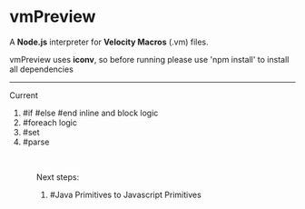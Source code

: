 <h1>vmPreview</h1>

<p>A <strong>Node.js</strong> interpreter for <strong>Velocity Macros</strong> (.vm) files.</p>

<p>vmPreview uses <strong>iconv</strong>, so before running please use 'npm install' to install all dependencies</p>

<hr/>
<p>Current</p>
<ol>
	<li>#if #else #end inline and block logic</li>
	<li>#foreach logic</li>
	<li>#set</li>
	<li>#parse</li>
<ol>
<br/>
<p>Next steps:</p>

<ol>
<li>#Java Primitives to Javascript Primitives</li>
</ol>
